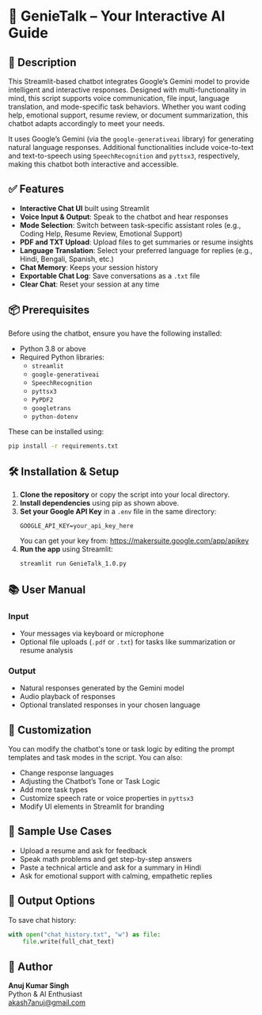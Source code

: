 # 🌟 GenieTalk – Your Interactive AI Guide

## 📄 Description  
This Streamlit-based chatbot integrates Google’s Gemini model to provide intelligent and interactive responses. Designed with multi-functionality in mind, this script supports voice communication, file input, language translation, and mode-specific task behaviors. Whether you want coding help, emotional support, resume review, or document summarization, this chatbot adapts accordingly to meet your needs.


It uses Google’s Gemini (via the `google-generativeai` library) for generating natural language responses. Additional functionalities include voice-to-text and text-to-speech using `SpeechRecognition` and `pyttsx3`, respectively, making this chatbot both interactive and accessible.

## ✅ Features  
- **Interactive Chat UI** built using Streamlit  
- **Voice Input & Output**: Speak to the chatbot and hear responses  
- **Mode Selection**: Switch between task-specific assistant roles (e.g., Coding Help, Resume Review, Emotional Support)  
- **PDF and TXT Upload**: Upload files to get summaries or resume insights  
- **Language Translation**: Select your preferred language for replies (e.g., Hindi, Bengali, Spanish, etc.)  
- **Chat Memory**: Keeps your session history  
- **Exportable Chat Log**: Save conversations as a `.txt` file  
- **Clear Chat**: Reset your session at any time  

## 📦 Prerequisites  
Before using the chatbot, ensure you have the following installed:

- Python 3.8 or above  
- Required Python libraries:  
  - `streamlit`  
  - `google-generativeai`  
  - `SpeechRecognition`  
  - `pyttsx3`  
  - `PyPDF2`  
  - `googletrans`  
  - `python-dotenv`  

These can be installed using:

```bash
pip install -r requirements.txt
```

## 🛠️ Installation & Setup

1. **Clone the repository** or copy the script into your local directory.  
2. **Install dependencies** using pip as shown above.  
3. **Set your Google API Key** in a `.env` file in the same directory:  
   ```
   GOOGLE_API_KEY=your_api_key_here
   ```  
   You can get your key from: https://makersuite.google.com/app/apikey  
4. **Run the app** using Streamlit:  
   ```bash
   streamlit run GenieTalk_1.0.py
   ```

## 📚 User Manual

### Input  
- Your messages via keyboard or microphone  
- Optional file uploads (`.pdf` or `.txt`) for tasks like summarization or resume analysis  

### Output  
- Natural responses generated by the Gemini model  
- Audio playback of responses  
- Optional translated responses in your chosen language  

## 🧩 Customization  
You can modify the chatbot's tone or task logic by editing the prompt templates and task modes in the script. You can also:  
- Change response languages
- Adjusting the Chatbot’s Tone or Task Logic
- Add more task types  
- Customize speech rate or voice properties in `pyttsx3`  
- Modify UI elements in Streamlit for branding

## 💬 Sample Use Cases  
- Upload a resume and ask for feedback  
- Speak math problems and get step-by-step answers  
- Paste a technical article and ask for a summary in Hindi  
- Ask for emotional support with calming, empathetic replies

## 📁 Output Options  
To save chat history:  
```python
with open("chat_history.txt", "w") as file:
    file.write(full_chat_text)
```

## 👤 Author  
**Anuj Kumar Singh**  
Python & AI Enthusiast  
akash7anuj@gmail.com  
